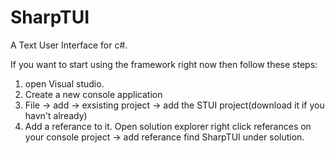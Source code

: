 # SharpTUI
A Text User Interface for c#.

If you want to start using the framework right now then follow these steps:
1. open Visual studio.
2. Create a new console application
2. File -> add -> exsisting project -> add the STUI project(download it if you havn't already)
3. Add a referance to it. Open solution explorer right click referances on your console project -> add referance find  SharpTUI under solution.
